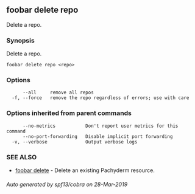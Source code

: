 ## foobar delete repo

Delete a repo.

### Synopsis


Delete a repo.

```
foobar delete repo <repo>
```

### Options

```
      --all     remove all repos
  -f, --force   remove the repo regardless of errors; use with care
```

### Options inherited from parent commands

```
      --no-metrics           Don't report user metrics for this command
      --no-port-forwarding   Disable implicit port forwarding
  -v, --verbose              Output verbose logs
```

### SEE ALSO
* [foobar delete](foobar_delete.md)	 - Delete an existing Pachyderm resource.

###### Auto generated by spf13/cobra on 28-Mar-2019
